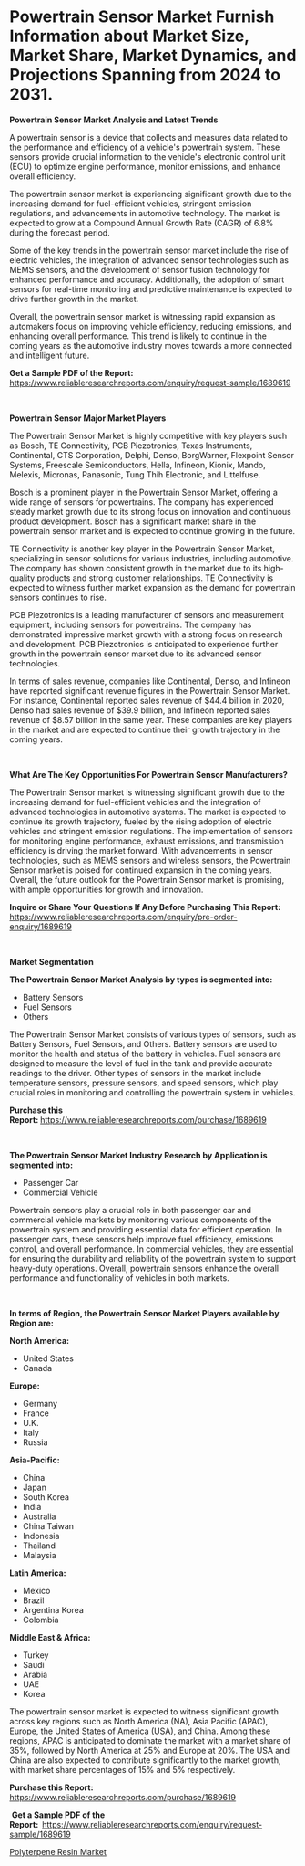 <p><h1>Powertrain Sensor Market Furnish Information about Market Size, Market Share, Market Dynamics, and Projections Spanning from 2024 to 2031.</h1></p><p><strong>Powertrain Sensor Market Analysis and Latest Trends</strong></p>
<p><p>A powertrain sensor is a device that collects and measures data related to the performance and efficiency of a vehicle's powertrain system. These sensors provide crucial information to the vehicle's electronic control unit (ECU) to optimize engine performance, monitor emissions, and enhance overall efficiency.</p><p>The powertrain sensor market is experiencing significant growth due to the increasing demand for fuel-efficient vehicles, stringent emission regulations, and advancements in automotive technology. The market is expected to grow at a Compound Annual Growth Rate (CAGR) of 6.8% during the forecast period.</p><p>Some of the key trends in the powertrain sensor market include the rise of electric vehicles, the integration of advanced sensor technologies such as MEMS sensors, and the development of sensor fusion technology for enhanced performance and accuracy. Additionally, the adoption of smart sensors for real-time monitoring and predictive maintenance is expected to drive further growth in the market.</p><p>Overall, the powertrain sensor market is witnessing rapid expansion as automakers focus on improving vehicle efficiency, reducing emissions, and enhancing overall performance. This trend is likely to continue in the coming years as the automotive industry moves towards a more connected and intelligent future.</p></p>
<p><strong>Get a Sample PDF of the Report:&nbsp;</strong> <a href="https://www.reliableresearchreports.com/enquiry/request-sample/1689619">https://www.reliableresearchreports.com/enquiry/request-sample/1689619</a></p>
<p>&nbsp;</p>
<p><strong>Powertrain Sensor Major Market Players</strong></p>
<p><p>The Powertrain Sensor Market is highly competitive with key players such as Bosch, TE Connectivity, PCB Piezotronics, Texas Instruments, Continental, CTS Corporation, Delphi, Denso, BorgWarner, Flexpoint Sensor Systems, Freescale Semiconductors, Hella, Infineon, Kionix, Mando, Melexis, Micronas, Panasonic, Tung Thih Electronic, and Littelfuse.</p><p>Bosch is a prominent player in the Powertrain Sensor Market, offering a wide range of sensors for powertrains. The company has experienced steady market growth due to its strong focus on innovation and continuous product development. Bosch has a significant market share in the powertrain sensor market and is expected to continue growing in the future.</p><p>TE Connectivity is another key player in the Powertrain Sensor Market, specializing in sensor solutions for various industries, including automotive. The company has shown consistent growth in the market due to its high-quality products and strong customer relationships. TE Connectivity is expected to witness further market expansion as the demand for powertrain sensors continues to rise.</p><p>PCB Piezotronics is a leading manufacturer of sensors and measurement equipment, including sensors for powertrains. The company has demonstrated impressive market growth with a strong focus on research and development. PCB Piezotronics is anticipated to experience further growth in the powertrain sensor market due to its advanced sensor technologies.</p><p>In terms of sales revenue, companies like Continental, Denso, and Infineon have reported significant revenue figures in the Powertrain Sensor Market. For instance, Continental reported sales revenue of $44.4 billion in 2020, Denso had sales revenue of $39.9 billion, and Infineon reported sales revenue of $8.57 billion in the same year. These companies are key players in the market and are expected to continue their growth trajectory in the coming years.</p></p>
<p>&nbsp;</p>
<p><strong>What Are The Key Opportunities For Powertrain Sensor Manufacturers?</strong></p>
<p><p>The Powertrain Sensor market is witnessing significant growth due to the increasing demand for fuel-efficient vehicles and the integration of advanced technologies in automotive systems. The market is expected to continue its growth trajectory, fueled by the rising adoption of electric vehicles and stringent emission regulations. The implementation of sensors for monitoring engine performance, exhaust emissions, and transmission efficiency is driving the market forward. With advancements in sensor technologies, such as MEMS sensors and wireless sensors, the Powertrain Sensor market is poised for continued expansion in the coming years. Overall, the future outlook for the Powertrain Sensor market is promising, with ample opportunities for growth and innovation.</p></p>
<p><strong>Inquire or Share Your Questions If Any Before Purchasing This Report:</strong> <a href="https://www.reliableresearchreports.com/enquiry/pre-order-enquiry/1689619">https://www.reliableresearchreports.com/enquiry/pre-order-enquiry/1689619</a></p>
<p>&nbsp;</p>
<p><strong>Market Segmentation</strong></p>
<p><strong>The Powertrain Sensor Market Analysis by types is segmented into:</strong></p>
<p><ul><li>Battery Sensors</li><li>Fuel Sensors</li><li>Others</li></ul></p>
<p><p>The Powertrain Sensor Market consists of various types of sensors, such as Battery Sensors, Fuel Sensors, and Others. Battery sensors are used to monitor the health and status of the battery in vehicles. Fuel sensors are designed to measure the level of fuel in the tank and provide accurate readings to the driver. Other types of sensors in the market include temperature sensors, pressure sensors, and speed sensors, which play crucial roles in monitoring and controlling the powertrain system in vehicles.</p></p>
<p><strong>Purchase this Report:&nbsp;</strong><a href="https://www.reliableresearchreports.com/purchase/1689619">https://www.reliableresearchreports.com/purchase/1689619</a></p>
<p>&nbsp;</p>
<p><strong>The Powertrain Sensor Market Industry Research by Application is segmented into:</strong></p>
<p><ul><li>Passenger Car</li><li>Commercial Vehicle</li></ul></p>
<p><p>Powertrain sensors play a crucial role in both passenger car and commercial vehicle markets by monitoring various components of the powertrain system and providing essential data for efficient operation. In passenger cars, these sensors help improve fuel efficiency, emissions control, and overall performance. In commercial vehicles, they are essential for ensuring the durability and reliability of the powertrain system to support heavy-duty operations. Overall, powertrain sensors enhance the overall performance and functionality of vehicles in both markets.</p></p>
<p>&nbsp;</p>
<p><strong>In terms of Region, the Powertrain Sensor Market Players available by Region are:</strong></p>
<p>
    <p> <strong> North America: </strong>
        <ul>
            <li>United States</li>
            <li>Canada</li>
        </ul>
        </p> 
    <p> <strong> Europe: </strong>
        <ul>
            <li>Germany</li>
            <li>France</li>
            <li>U.K.</li>
            <li>Italy</li>
            <li>Russia</li>
        </ul>
        </p> 
    <p> <strong> Asia-Pacific: </strong>
        <ul>
            <li>China</li>
            <li>Japan</li>
            <li>South Korea</li>
            <li>India</li>
            <li>Australia</li>
            <li>China Taiwan</li>
            <li>Indonesia</li>
            <li>Thailand</li>
            <li>Malaysia</li>
        </ul>
        </p> 
    <p> <strong> Latin America: </strong>
        <ul>
            <li>Mexico</li>
            <li>Brazil</li>
            <li>Argentina Korea</li>
            <li>Colombia</li>
        </ul>
        </p> 
    <p> <strong> Middle East & Africa: </strong>
        <ul>
            <li>Turkey</li>
            <li>Saudi</li>
            <li>Arabia</li>
            <li>UAE</li>
            <li>Korea</li>
        </ul>
    </p>
    </p>
<p><p>The powertrain sensor market is expected to witness significant growth across key regions such as North America (NA), Asia Pacific (APAC), Europe, the United States of America (USA), and China. Among these regions, APAC is anticipated to dominate the market with a market share of 35%, followed by North America at 25% and Europe at 20%. The USA and China are also expected to contribute significantly to the market growth, with market share percentages of 15% and 5% respectively.</p></p>
<p><strong>Purchase this Report: </strong><a href="https://www.reliableresearchreports.com/purchase/1689619">https://www.reliableresearchreports.com/purchase/1689619</a></p>
<p>&nbsp;<strong>Get a Sample PDF of the Report:&nbsp;&nbsp;</strong><a href="https://www.reliableresearchreports.com/enquiry/request-sample/1689619">https://www.reliableresearchreports.com/enquiry/request-sample/1689619</a></p>
<p><strong></strong></p>
<p><p><a href="https://spotless-saver-8fd.notion.site/Polyterpene-Resin-Market-Furnish-Information-about-Market-Size-Market-Share-Market-Dynamics-and-P-4a51190f0eaa42d48690cb0e356d8ab7">Polyterpene Resin Market</a></p></p>